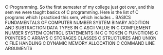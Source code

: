 C-Programming.
So the first semester of my college just got over, and this sem we were taught basics of C programming.
Here is the list of C programs which I practiced this sem, which includes 
..
BASICS
FUNDAMENTALS OF COMPUTER
NUMBER SYSTEM
BINARY ADDITION AND SUBTRACTION
DATA TYPES IN C
ASCII VALUE IN C
COMPLEMENT NUMBER SYSTEM
CONTROL STATEMENTS IN C
C TOKEN
C FUNCTIONS
C POINTERS
C ARRAYS
C STORAGES CLASSES
C STRUCTURES AND UNION
C FILE HANDLING
C DYNAMIC MEMORY ALLOCATION
C COMMAND LINE ARGUMENTS

